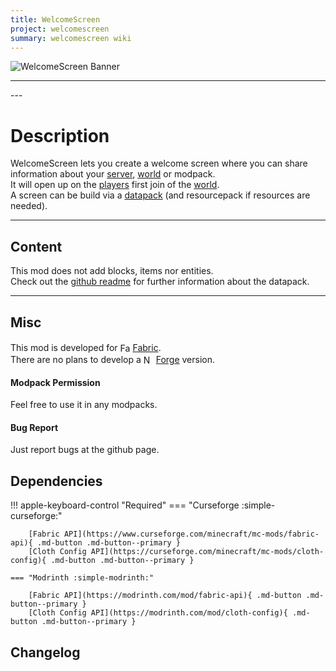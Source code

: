 ```yaml
---
title: WelcomeScreen
project: welcomescreen
summary: welcomescreen wiki
---
```

<script src="/wiki/javascripts/data.js"></script>
<script src="/wiki/javascripts/sidebar.js" id="welcomescreen"></script>

![WelcomeScreen Banner](/wiki/assets/general/banner/welcomescreenbanner.png)

---
<div id="showcase-gallery" modid="welcomescreen" image_1="welcomescreen_image_1"></div>
<script src="/wiki/javascripts/showcase.js"></script>
---

# Description
WelcomeScreen lets you create a welcome screen where you can share information about your [server](https://minecraft.wiki/w/Server), [world](https://minecraft.wiki/w/World) or modpack.  
It will open up on the [players](https://minecraft.wiki/w/Player) first join of the [world](https://minecraft.wiki/w/World).  
A screen can be build via a [datapack](https://minecraft.wiki/w/Data_pack) (and resourcepack if resources are needed).  

---
## Content
This mod does not add blocks, items nor entities.  
Check out the [github readme](https://github.com/Globox1997/WelcomeScreen) for further information about the datapack.
  
---
## Misc
This mod is developed for <img src="https://fabricmc.net/assets/logo.png" alt="Fabric" width="16" height="16" style="position: relative; top: 3px;"> [Fabric](https://fabricmc.net/).  
There are no plans to develop a <img src="https://neoforged.net/img/authors/neoforged.png" alt="NeoForged" width="16" height="16" style="position: relative; top: 3px;"> [Forge](https://neoforged.net/) version.  

#### Modpack Permission
Feel free to use it in any modpacks.  

#### Bug Report
Just report bugs at the github page.  

## Dependencies

!!! apple-keyboard-control "Required"
    === "Curseforge :simple-curseforge:"

        [Fabric API](https://www.curseforge.com/minecraft/mc-mods/fabric-api){ .md-button .md-button--primary }
        [Cloth Config API](https://curseforge.com/minecraft/mc-mods/cloth-config){ .md-button .md-button--primary }

    === "Modrinth :simple-modrinth:"

        [Fabric API](https://modrinth.com/mod/fabric-api){ .md-button .md-button--primary }
        [Cloth Config API](https://modrinth.com/mod/cloth-config){ .md-button .md-button--primary }

## Changelog
<script src="https://cdn.jsdelivr.net/npm/marked/marked.min.js"></script>
<div id="log" modid="welcomescreen"></div>
